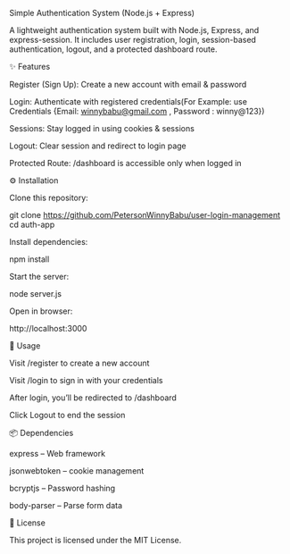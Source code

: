 Simple Authentication System (Node.js + Express)

A lightweight authentication system built with Node.js, Express, and express-session.
It includes user registration, login, session-based authentication, logout, and a protected dashboard route.

✨ Features

Register (Sign Up): Create a new account with email & password

Login: Authenticate with registered credentials(For Example: use Credentials {Email: winnybabu@gmail.com , Password : winny@123})

Sessions: Stay logged in using cookies & sessions

Logout: Clear session and redirect to login page

Protected Route: /dashboard is accessible only when logged in

⚙️ Installation

Clone this repository:

git clone https://github.com/PetersonWinnyBabu/user-login-management
cd auth-app


Install dependencies:

npm install


Start the server:

node server.js


Open in browser:

http://localhost:3000

🔑 Usage

Visit /register to create a new account

Visit /login to sign in with your credentials

After login, you’ll be redirected to /dashboard

Click Logout to end the session

📦 Dependencies

express
 – Web framework

jsonwebtoken
 – cookie management

bcryptjs
 – Password hashing

body-parser
 – Parse form data


📜 License

This project is licensed under the MIT License.
